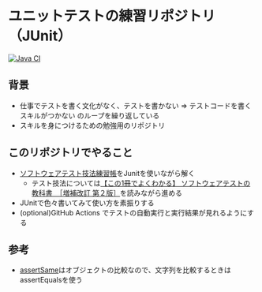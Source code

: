 # ユニットテストの練習リポジトリ（JUnit）

[![Java CI](https://github.com/genkiFurukawa/junit-training/actions/workflows/java-ci.yml/badge.svg)](https://github.com/genkiFurukawa/junit-training/actions/workflows/java-ci.yml)

## 背景
- 仕事でテストを書く文化がなく、テストを書かない => テストコードを書くスキルがつかない のループを繰り返している
- スキルを身につけるための勉強用のリポジトリ

## このリポジトリでやること
- [ソフトウェアテスト技法練習帳](https://gihyo.jp/book/2020/978-4-297-11061-1)をJunitを使いながら解く
  - テスト技法については[【この1冊でよくわかる】 ソフトウェアテストの教科書　［増補改訂 第２版］](https://www.sbcr.jp/product/4815608750/)を読みながら進める
- JUnitで色々書いてみて使い方を素振りする
- (optional)GitHub Actions でテストの自動実行と実行結果が見れるようにする

## 参考
- [assertSame](https://junit.org/junit5/docs/5.0.1/api/org/junit/jupiter/api/Assertions.html#assertSame-java.lang.Object-java.lang.Object-)はオブジェクトの比較なので、文字列を比較するときはassertEqualsを使う